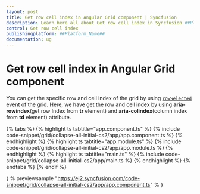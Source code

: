 ```yaml
---
layout: post
title: Get row cell index in Angular Grid component | Syncfusion
description: Learn here all about Get row cell index in Syncfusion ##Platform_Name## Grid component of Syncfusion Essential JS 2 and more.
control: Get row cell index 
publishingplatform: ##Platform_Name##
documentation: ug
---
```


# Get row cell index in Angular Grid component

You can get the specific row and cell index of the grid by using [`rowSelected`](../../) event of the grid. Here, we have get the row and cell index by using **aria-rowindex**(get row Index from **tr** element) and **aria-colindex**(column index from **td** element) attribute.

{% tabs %}
{% highlight ts tabtitle="app.component.ts" %}
{% include code-snippet/grid/collapse-all-initial-cs2/app/app.component.ts %}
{% endhighlight %}
{% highlight ts tabtitle="app.module.ts" %}
{% include code-snippet/grid/collapse-all-initial-cs2/app/app.module.ts %}
{% endhighlight %}
{% highlight ts tabtitle="main.ts" %}
{% include code-snippet/grid/collapse-all-initial-cs2/app/main.ts %}
{% endhighlight %}
{% endtabs %}
{% endif %}
  
{ % previewsample "https://ej2.syncfusion.com/code-snippet/grid/collapse-all-initial-cs2/app/app.component.ts" % }